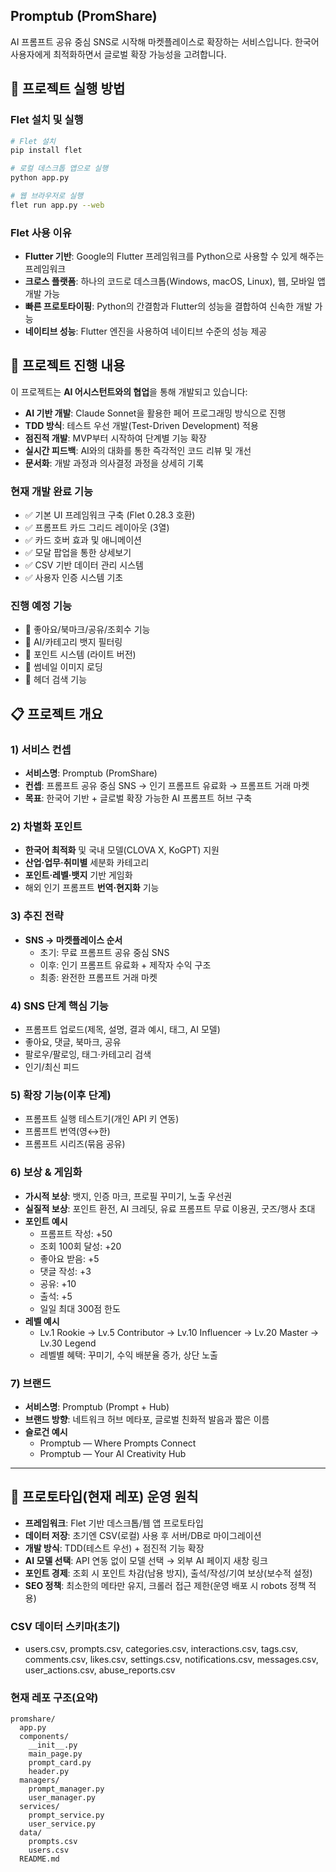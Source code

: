 ## Promptub (PromShare)

AI 프롬프트 공유 중심 SNS로 시작해 마켓플레이스로 확장하는 서비스입니다. 한국어 사용자에게 최적화하면서 글로벌 확장 가능성을 고려합니다.

## 🚀 프로젝트 실행 방법

### Flet 설치 및 실행
```bash
# Flet 설치
pip install flet

# 로컬 데스크톱 앱으로 실행
python app.py

# 웹 브라우저로 실행
flet run app.py --web
```

### Flet 사용 이유
- **Flutter 기반**: Google의 Flutter 프레임워크를 Python으로 사용할 수 있게 해주는 프레임워크
- **크로스 플랫폼**: 하나의 코드로 데스크톱(Windows, macOS, Linux), 웹, 모바일 앱 개발 가능
- **빠른 프로토타이핑**: Python의 간결함과 Flutter의 성능을 결합하여 신속한 개발 가능
- **네이티브 성능**: Flutter 엔진을 사용하여 네이티브 수준의 성능 제공

## 🤖 프로젝트 진행 내용

이 프로젝트는 **AI 어시스턴트와의 협업**을 통해 개발되고 있습니다:

- **AI 기반 개발**: Claude Sonnet을 활용한 페어 프로그래밍 방식으로 진행
- **TDD 방식**: 테스트 우선 개발(Test-Driven Development) 적용
- **점진적 개발**: MVP부터 시작하여 단계별 기능 확장
- **실시간 피드백**: AI와의 대화를 통한 즉각적인 코드 리뷰 및 개선
- **문서화**: 개발 과정과 의사결정 과정을 상세히 기록

### 현재 개발 완료 기능
- ✅ 기본 UI 프레임워크 구축 (Flet 0.28.3 호환)
- ✅ 프롬프트 카드 그리드 레이아웃 (3열)
- ✅ 카드 호버 효과 및 애니메이션
- ✅ 모달 팝업을 통한 상세보기
- ✅ CSV 기반 데이터 관리 시스템
- ✅ 사용자 인증 시스템 기초

### 진행 예정 기능
- 🔄 좋아요/북마크/공유/조회수 기능
- 🔄 AI/카테고리 뱃지 필터링
- 🔄 포인트 시스템 (라이트 버전)
- 🔄 썸네일 이미지 로딩
- 🔄 헤더 검색 기능

## 📋 프로젝트 개요

### 1) 서비스 컨셉
- **서비스명**: Promptub (PromShare)
- **컨셉**: 프롬프트 공유 중심 SNS → 인기 프롬프트 유료화 → 프롬프트 거래 마켓
- **목표**: 한국어 기반 + 글로벌 확장 가능한 AI 프롬프트 허브 구축

### 2) 차별화 포인트
- **한국어 최적화** 및 국내 모델(CLOVA X, KoGPT) 지원
- **산업·업무·취미별** 세분화 카테고리
- **포인트·레벨·뱃지** 기반 게임화
- 해외 인기 프롬프트 **번역·현지화** 기능

### 3) 추진 전략
- **SNS → 마켓플레이스 순서**
  - 초기: 무료 프롬프트 공유 중심 SNS
  - 이후: 인기 프롬프트 유료화 + 제작자 수익 구조
  - 최종: 완전한 프롬프트 거래 마켓

### 4) SNS 단계 핵심 기능
- 프롬프트 업로드(제목, 설명, 결과 예시, 태그, AI 모델)
- 좋아요, 댓글, 북마크, 공유
- 팔로우/팔로잉, 태그·카테고리 검색
- 인기/최신 피드

### 5) 확장 기능(이후 단계)
- 프롬프트 실행 테스트기(개인 API 키 연동)
- 프롬프트 번역(영↔한)
- 프롬프트 시리즈(묶음 공유)

### 6) 보상 & 게임화
- **가시적 보상**: 뱃지, 인증 마크, 프로필 꾸미기, 노출 우선권
- **실질적 보상**: 포인트 환전, AI 크레딧, 유료 프롬프트 무료 이용권, 굿즈/행사 초대
- **포인트 예시**
  - 프롬프트 작성: +50
  - 조회 100회 달성: +20
  - 좋아요 받음: +5
  - 댓글 작성: +3
  - 공유: +10
  - 출석: +5
  - 일일 최대 300점 한도
- **레벨 예시**
  - Lv.1 Rookie → Lv.5 Contributor → Lv.10 Influencer → Lv.20 Master → Lv.30 Legend
  - 레벨별 혜택: 꾸미기, 수익 배분율 증가, 상단 노출

### 7) 브랜드
- **서비스명**: Promptub (Prompt + Hub)
- **브랜드 방향**: 네트워크 허브 메타포, 글로벌 친화적 발음과 짧은 이름
- **슬로건 예시**
  - Promptub — Where Prompts Connect
  - Promptub — Your AI Creativity Hub

---

## 🔧 프로토타입(현재 레포) 운영 원칙
- **프레임워크**: Flet 기반 데스크톱/웹 앱 프로토타입
- **데이터 저장**: 초기엔 CSV(로컬) 사용 후 서버/DB로 마이그레이션
- **개발 방식**: TDD(테스트 우선) + 점진적 기능 확장
- **AI 모델 선택**: API 연동 없이 모델 선택 → 외부 AI 페이지 새창 링크
- **포인트 경제**: 조회 시 포인트 차감(남용 방지), 출석/작성/기여 보상(보수적 설정)
- **SEO 정책**: 최소한의 메타만 유지, 크롤러 접근 제한(운영 배포 시 robots 정책 적용)

### CSV 데이터 스키마(초기)
- users.csv, prompts.csv, categories.csv, interactions.csv, tags.csv, comments.csv, likes.csv,
  settings.csv, notifications.csv, messages.csv, user_actions.csv, abuse_reports.csv

### 현재 레포 구조(요약)
```
promshare/
  app.py
  components/
    __init__.py
    main_page.py
    prompt_card.py
    header.py
  managers/
    prompt_manager.py
    user_manager.py
  services/
    prompt_service.py
    user_service.py
  data/
    prompts.csv
    users.csv
  README.md
```
